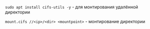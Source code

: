 ```sudo apt install cifs-utils -y``` -  для монтирования удалённой директории

```mount.cifs //<ip>/<dir> <mountpoint>``` - монтирование директории
